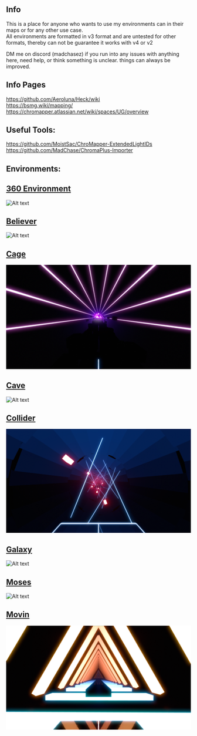 ## Info
This is a place for anyone who wants to use my environments can in their maps or for any other use case.    
All environments are formatted in v3 format and are untested for other formats, thereby can not be guarantee it works with v4 or v2      

DM me on discord (madchasez) if you run into any issues with anything here, need help, or think something is unclear. things can always be improved.      

## Info Pages
https://github.com/Aeroluna/Heck/wiki    
https://bsmg.wiki/mapping/    
https://chromapper.atlassian.net/wiki/spaces/UG/overview         

## Useful Tools:    
https://github.com/MoistSac/ChroMapper-ExtendedLightIDs    
https://github.com/MadChase/ChromaPlus-Importer    
     
## Environments:
## [360 Environment](Main%20Envs/360%20env) </h1>
![Alt text](Main%20Envs/360%20env/PIC.png)

## [Believer](Main%20Envs/Believer)
![Alt text](Main%20Envs/Believer/PIC.png)

## [Cage](Main%20Envs/Cage)
![Alt text](Main%20Envs/Cage/PIC.png)

## [Cave](Main%20Envs/Cave)
![Alt text](Main%20Envs/Cave/PIC.png)

## [Collider](Main%20Envs/Collider)
![Alt text](Main%20Envs/Collider/PIC.png)

## [Galaxy](Main%20Envs/Galaxy)
![Alt text](Main%20Envs/Galaxy/PIC.png)

## [Moses](Main%20Envs/Moses)
![Alt text](Main%20Envs/Moses/PIC.png)

## [Movin](Main%20Envs/Movin)
![Alt text](Main%20Envs/Movin/PIC.png)
